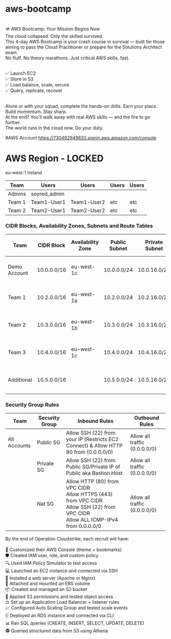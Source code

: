 # aws-bootcamp

<br>🪖 AWS Bootcamp: Your Mission Begins Now
<br>The cloud collapsed. Only the skilled survived.
<br>This 4-day AWS Bootcamp is your crash course in survival — built for those aiming to pass the Cloud Practitioner or prepare for the Solutions Architect exam.
<br>No fluff. No theory marathons. Just critical AWS skills, fast.

<br>✅ Launch EC2
<br>✅ Store in S3
<br>✅ Load balance, scale, secure
<br>✅ Query, replicate, recover

<br>Alone or with your squad, complete the hands-on drills. Earn your place. Build momentum. Stay sharp.
<br>At the end? You’ll walk away with real AWS skills — and the fire to go further.
<br>The world runs in the cloud now. Do your duty.

#AWS Account
https://730492949633.signin.aws.amazon.com/console

# AWS Region - LOCKED 
eu-west-1 Ireland

| **Team**       | **Users**      | **Users**     | **Users** | **Users** |
|----------------|----------------|---------------|-----------|-----------|
| Admins         | soyred_admin   |               |           |           |
| Team 1         | Team1-User1    | Team1-User2   |  etc      |    etc    |
| Team 2         | Team2-User1    | Team2-User2   |  etc      |    etc    |

### CIDR Blocks, Availability Zones, Subnets and Route Tables

| **Team**       | **CIDR Block**  | **Availability Zone** | **Public Subnet**     | **Private Subnet**    | **Public Route Table**                | **Private Route Table**                            |
|----------------|-----------------|-----------------------|-----------------------|-----------------------|---------------------------------------|----------------------------------------------------|
| Demo Account   | 10.0.0.0/16     | eu-west-1c            | 10.0.0.0/24           | 10.0.16.0/20          | 0.0.0.0/0 via Internet Gateway        | 0.0.0.0/0 via NAT Instance/Gateway or VPC Endpoint |
| Team 1         | 10.2.0.0/16     | eu-west-1a            | 10.2.0.0/24           | 10.2.16.0/20          | 0.0.0.0/0 via Internet Gateway        | 0.0.0.0/0 via NAT Instance/Gateway or VPC Endpoint |
| Team 2         | 10.3.0.0/16     | eu-west-1b            | 10.3.0.0/24           | 10.3.16.0/20          | 0.0.0.0/0 via Internet Gateway        | 0.0.0.0/0 via NAT Instance/Gateway or VPC Endpoint |
| Team 3         | 10.4.0.0/16     | eu-west-1c            | 10.4.0.0/24           | 10.4.16.0/20          | 0.0.0.0/0 via Internet Gateway        | 0.0.0.0/0 via NAT Instance/Gateway or VPC Endpoint |
| Additional     | 10.5.0.0/16     |                       | 10.5.0.0/24           | 10.5.16.0/20          | 0.0.0.0/0 via Internet Gateway        | 0.0.0.0/0 via NAT Instance/Gateway or VPC Endpoint |


### Security Group Rules

| **Team**       | **Security Group**    | **Inbound Rules**                                                                                                                      | **Outbound Rules**            |
|----------------|-----------------------|----------------------------------------------------------------------------------------------------------------------------------------|-------------------------------|
| All Accounts   | Public SG             | Allow SSH (22) from your IP (Restricts EC2 Connect) & Allow HTTP 80 from  (0.0.0.0/0)                                                  | Allow all traffic (0.0.0.0/0) |
|                | Private SG            | Allow SSH (22) from Public SG/Private IP of Public aka Bastion Host                                                                    | Allow all traffic (0.0.0.0/0) |
|                | Nat SG                | Allow HTTP (80) from VPC CIDR<br>Allow HTTPS (443) from VPC CIDR<br>Allow SSH (22) from VPC CIDR<br>Allow ALL ICMP-IPv4 from 0.0.0.0/0 | Allow all traffic (0.0.0.0/0) |


By the end of Operation Cloudstrike, each recruit will have:<br>
<br>🎨 Customized their AWS Console (theme + bookmarks)
<br>🛡️ Created IAM user, role, and custom policy
<br>🔍 Used IAM Policy Simulator to test access
<br>💻 Launched an EC2 instance and connected via SSH
<br>🔧 Installed a web server (Apache or Nginx)
<br>💾 Attached and mounted an EBS volume
<br>📦 Created and managed an S3 bucket
<br>🔐 Applied S3 permissions and tested object access
<br>⚖️ Set up an Application Load Balancer + listener rules
<br>📈 Configured Auto Scaling Group and tested scale events
<br>🗄️ Deployed an RDS instance and connected via CLI
<br>📊 Ran SQL queries (CREATE, INSERT, SELECT, UPDATE, DELETE)
<br>🕵️ Queried structured data from S3 using Athena

